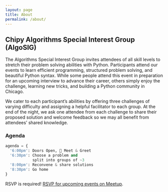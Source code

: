 ```yaml
---
layout: page
title: About
permalink: /about/
---
```


## Chipy Algorithms Special Interest Group (AlgoSIG)

The Algorithms Special Interest Group invites attendees of all skill levels to stretch their problem solving abilities with Python. Participants attend our events to learn efficient programming, structured problem solving, and beautiful Python syntax. While some people attend this event in preparation for an upcoming interview to advance their career, others simply enjoy the challenge, learning new tricks, and building a Python community in Chicago.

We cater to each participant’s abilities by offering three challenges of varying difficulty and assigning a helpful facilitator to each group. At the end of the night, we ask one attendee from each challenge to share their proposed solution and welcome feedback so we may all benefit from attendees’ shared knowledge.

### Agenda

```python
agenda = {
  '6:00pm': Doors Open, 🍕 Meet & Greet
  '6:30pm': Choose a problem and
            split into groups of ~3
  '8:00pm': Reconvene & share solutions
  '8:30pm': Go home
}
```

RSVP is required! [RSVP for upcoming events on Meetup](https://www.meetup.com/_ChiPy_/events).
